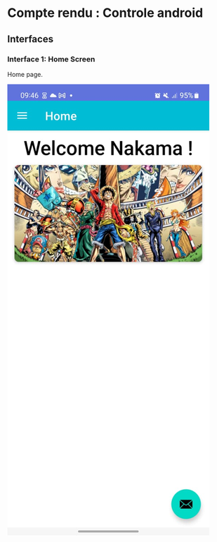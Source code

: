 # Compte rendu : Controle android

## Interfaces

### Interface 1: Home Screen

Home page.

![Login Page](/img/1.jpeg)